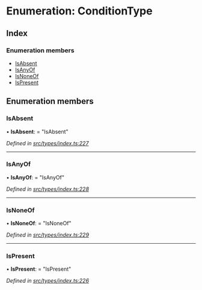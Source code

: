 # Enumeration: ConditionType

## Index

### Enumeration members

* [IsAbsent](types.conditiontype.md#isabsent)
* [IsAnyOf](types.conditiontype.md#isanyof)
* [IsNoneOf](types.conditiontype.md#isnoneof)
* [IsPresent](types.conditiontype.md#ispresent)

## Enumeration members

###  IsAbsent

• **IsAbsent**: = "IsAbsent"

*Defined in [src/types/index.ts:227](https://github.com/PolymathNetwork/polymesh-sdk/blob/d7c2770/src/types/index.ts#L227)*

___

###  IsAnyOf

• **IsAnyOf**: = "IsAnyOf"

*Defined in [src/types/index.ts:228](https://github.com/PolymathNetwork/polymesh-sdk/blob/d7c2770/src/types/index.ts#L228)*

___

###  IsNoneOf

• **IsNoneOf**: = "IsNoneOf"

*Defined in [src/types/index.ts:229](https://github.com/PolymathNetwork/polymesh-sdk/blob/d7c2770/src/types/index.ts#L229)*

___

###  IsPresent

• **IsPresent**: = "IsPresent"

*Defined in [src/types/index.ts:226](https://github.com/PolymathNetwork/polymesh-sdk/blob/d7c2770/src/types/index.ts#L226)*

